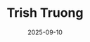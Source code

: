 ---
title: "Trish Truong"
collection: teaching
venue: "University of Virginia, School of Nursing"
date: 2025-09-10
type: "Nursing Student"
---